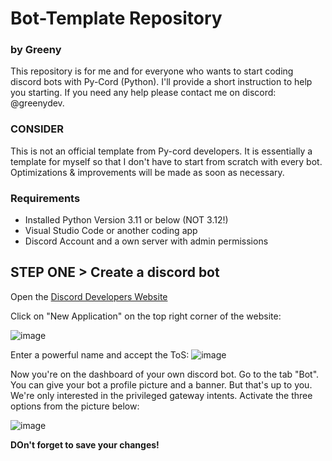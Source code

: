 # Bot-Template Repository
### by Greeny

This repository is for me and for everyone who wants to start coding discord bots with Py-Cord (Python).
I'll provide a short instruction to help you starting.
If you need any help please contact me on discord: @greenydev.

### CONSIDER
This is not an official template from Py-cord developers. It is essentially a template for myself so that I don't have to start from scratch with every bot. 
Optimizations & improvements will be made as soon as necessary.

### Requirements
- Installed Python Version 3.11 or below (NOT 3.12!)
- Visual Studio Code or another coding app
- Discord Account and a own server with admin permissions

## STEP ONE > Create a discord bot
Open the [Discord Developers Website](https://discord.com/developers/applications)

Click on "New Application" on the top right corner of the website:

![image](https://github.com/greenyydev/PyCord-Bot-Template_Greeny/assets/65386324/f88de3e0-eaf5-4b10-9547-0a7a1b304d0f)

Enter a powerful name and accept the ToS:
![image](https://github.com/greenyydev/PyCord-Bot-Template_Greeny/assets/65386324/ac5b471b-de1d-41b2-96a1-745a0a8c10e4)

Now you're on the dashboard of your own discord bot. Go to the tab "Bot".
You can give your bot a profile picture and a banner. But that's up to you.
We're only interested in the privileged gateway intents. Activate the three options from the picture below:

![image](https://github.com/greenyydev/PyCord-Bot-Template_Greeny/assets/65386324/bb7ab41d-05d6-43d1-84b4-fd60c9d5bba0)

**DOn't forget to save your changes!**
